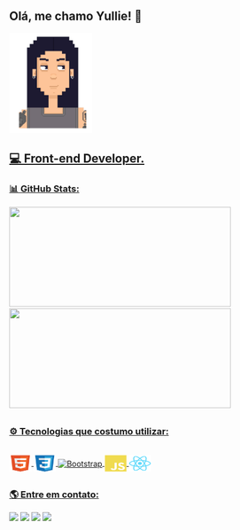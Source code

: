 ## Olá, me chamo Yullie! 👋


<div align="left">
    <a href="https://github.com/cruzpyu">
<img height="180" src="https://github.com/cruzpyu/portfolio/blob/main/assets/img/other__me.png?raw=true"/>
</div>

## 💻 Front-end Developer.

### 📊 GitHub Stats: 
<div align="left">
  <img height="180em" width="400" src="https://github-readme-stats.vercel.app/api?username=cruzpyu&count_private=true&include_all_commits=true&show_icons=true&theme=tokyonight&hide_border=true"/>
  <img height="180em" width="400" src="https://github-readme-stats.vercel.app/api/top-langs/?username=cruzpyu&layout=compact&count_private=true&theme=tokyonight&hide_border=true"/>
</div>

##
### ⚙️ Tecnologias que costumo utilizar: 
<div style="display: inline_block"><br>
  <img align="center" alt="HTML5" height="30" width="40" src="https://raw.githubusercontent.com/devicons/devicon/master/icons/html5/html5-original.svg">
  <img align="center" alt="CSS3" height="30" width="40" src="https://raw.githubusercontent.com/devicons/devicon/master/icons/css3/css3-original.svg"> 
  <img align="center" alt="Bootstrap" height="30" width="40"src="https://cdn.jsdelivr.net/gh/devicons/devicon/icons/bootstrap/bootstrap-original.svg" />
  <img align="center" alt="JavaScript" height="30" width="40" src="https://raw.githubusercontent.com/devicons/devicon/master/icons/javascript/javascript-plain.svg">
  <img align="center" alt="React" height="30" width="40" src="https://raw.githubusercontent.com/devicons/devicon/master/icons/react/react-original.svg">

</div>

##
### 🌎 Entre em contato:
<div> 
  <a href="https://www.linkedin.com/in/yullie" target="_blank"><img src="https://img.shields.io/badge/-LinkedIn-%230077B5?style=for-the-badge&logo=linkedin&logoColor=white" target="_blank"></a> 
     <a href="https://discord.com/users/866455608307613706" target="_blank"><img src="https://img.shields.io/badge/Discord-7289DA?style=for-the-badge&logo=discord&logoColor=white" target="_blank"></a> 
      <a href="https://api.whatsapp.com/send?phone=5588999172168" target="_blank"><img src="https://img.shields.io/badge/WhatsApp-25D366?style=for-the-badge&logo=whatsapp&logoColor=white" target="_blank"></a>
    <a href="mailto:webdevyu@gmail.com"><img src="https://img.shields.io/badge/Gmail-D14836?style=for-the-badge&logo=gmail&logoColor=white" target="_blank"></a>
</div>
